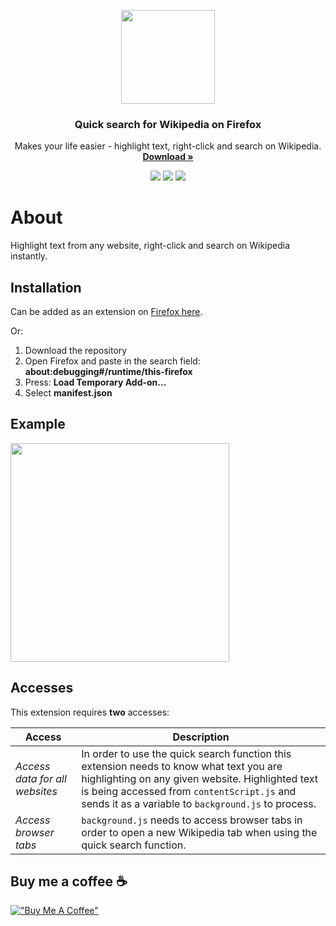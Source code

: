 <p align="center">
  <img src="https://github.com/hirschan/Quick-Search-Wikipedia/blob/master/quick_search_icon_large.png" width="150"/>
</p>

<h3 align="center">Quick search for Wikipedia on Firefox</h3>
<p align="center">
Makes your life easier - highlight text, right-click and search on Wikipedia.
  <a href="https://addons.mozilla.org/en-US/firefox/addon/quick-search-for-wikipedia/"><strong>Download »</strong></a>
</p>


<p align="center">
<img src="https://img.shields.io/amo/users/quick-search-for-wikipedia"/>
<img src="https://img.shields.io/amo/dw/quick-search-for-wikipedia"/>
<img src="https://img.shields.io/github/issues/hirschan/Quick-Search-Wikipedia"/>
</p>

# About
Highlight text from any website, right-click and search on Wikipedia instantly.

## Installation
Can be added as an extension on [Firefox here](https://addons.mozilla.org/en-US/firefox/addon/quick-search-for-wikipedia/).

Or:
1. Download the repository
2. Open Firefox and paste in the search field: **about:debugging#/runtime/this-firefox**
3. Press: **Load Temporary Add-on...**
4. Select **manifest.json**

## Example
<img src ="https://github.com/hirschan/Quick-Search-Wikipedia/blob/master/screenshots/quick_search.png" width="350">

## Accesses
This extension requires **two** accesses:

| Access | Description |
|---|---|
| _Access data for all websites_ | In order to use the quick search function this extension needs to know what text you are highlighting on any given website. Highlighted text is being accessed from `contentScript.js` and sends it as a variable to `background.js` to process. |
| _Access browser tabs_ | `background.js` needs to access browser tabs in order to open a new Wikipedia tab when using the quick search function. |

## Buy me a coffee ☕
[!["Buy Me A Coffee"](https://www.buymeacoffee.com/assets/img/custom_images/orange_img.png)](https://www.buymeacoffee.com/hirschan)

